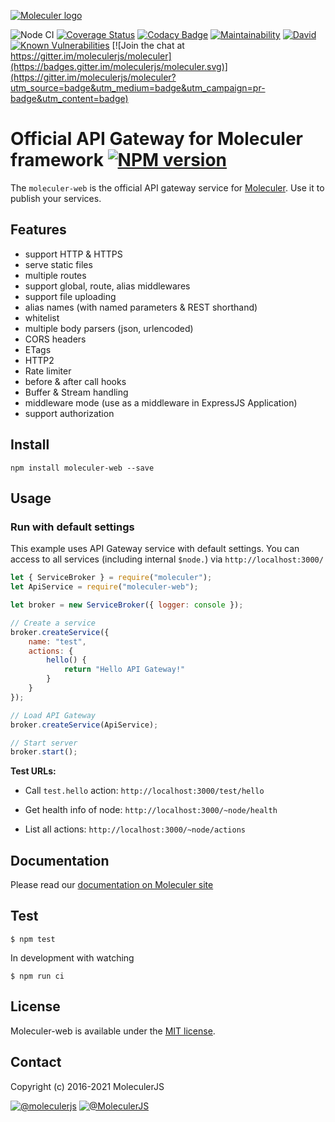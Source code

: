 [![Moleculer logo](http://moleculer.services/images/banner.png)](https://github.com/moleculerjs/moleculer)

![Node CI](https://github.com/moleculerjs/moleculer-web/workflows/Node%20CI/badge.svg)
[![Coverage Status](https://coveralls.io/repos/github/moleculerjs/moleculer-web/badge.svg?branch=master)](https://coveralls.io/github/moleculerjs/moleculer-web?branch=master)
[![Codacy Badge](https://api.codacy.com/project/badge/Grade/5d0c3b3d03bd4e8683a19630a32ad22b)](https://www.codacy.com/app/mereg-norbert/moleculer-web?utm_source=github.com&amp;utm_medium=referral&amp;utm_content=moleculerjs/moleculer-web&amp;utm_campaign=Badge_Grade)
[![Maintainability](https://api.codeclimate.com/v1/badges/6d81a3b83b448bbb1f99/maintainability)](https://codeclimate.com/github/moleculerjs/moleculer-web/maintainability)
[![David](https://img.shields.io/david/moleculerjs/moleculer-web.svg)](https://david-dm.org/moleculerjs/moleculer-web)
[![Known Vulnerabilities](https://snyk.io/test/github/moleculerjs/moleculer-web/badge.svg)](https://snyk.io/test/github/moleculerjs/moleculer-web)
[![Join the chat at https://gitter.im/moleculerjs/moleculer](https://badges.gitter.im/moleculerjs/moleculer.svg)](https://gitter.im/moleculerjs/moleculer?utm_source=badge&utm_medium=badge&utm_campaign=pr-badge&utm_content=badge)

# Official API Gateway for Moleculer framework  [![NPM version](https://img.shields.io/npm/v/moleculer-web.svg)](https://www.npmjs.com/package/moleculer-web)


The `moleculer-web` is the official API gateway service for [Moleculer](https://github.com/moleculerjs/moleculer). Use it to publish your services.

## Features
* support HTTP & HTTPS
* serve static files
* multiple routes
* support global, route, alias middlewares
* support file uploading
* alias names (with named parameters & REST shorthand)
* whitelist
* multiple body parsers (json, urlencoded)
* CORS headers
* ETags
* HTTP2
* Rate limiter
* before & after call hooks
* Buffer & Stream handling
* middleware mode (use as a middleware in ExpressJS Application)
* support authorization

## Install
```
npm install moleculer-web --save
```

## Usage

### Run with default settings
This example uses API Gateway service with default settings.
You can access to all services (including internal `$node.`) via `http://localhost:3000/`

```js
let { ServiceBroker } = require("moleculer");
let ApiService = require("moleculer-web");

let broker = new ServiceBroker({ logger: console });

// Create a service
broker.createService({
    name: "test",
    actions: {
        hello() {
            return "Hello API Gateway!"
        }
    }
});

// Load API Gateway
broker.createService(ApiService);

// Start server
broker.start();
```

**Test URLs:**	
- Call `test.hello` action: `http://localhost:3000/test/hello`

- Get health info of node: `http://localhost:3000/~node/health`
- List all actions: `http://localhost:3000/~node/actions`

## Documentation
Please read our [documentation on Moleculer site](http://moleculer.services/docs/moleculer-web.html)

## Test
```
$ npm test
```

In development with watching

```
$ npm run ci
```

## License
Moleculer-web is available under the [MIT license](https://tldrlegal.com/license/mit-license).

## Contact
Copyright (c) 2016-2021 MoleculerJS

[![@moleculerjs](https://img.shields.io/badge/github-moleculerjs-green.svg)](https://github.com/moleculerjs) [![@MoleculerJS](https://img.shields.io/badge/twitter-MoleculerJS-blue.svg)](https://twitter.com/MoleculerJS)
